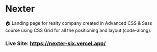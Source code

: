 # Nexter

🏠 Landing page for realty company created in Advanced CSS & Sass course using CSS Grid for all the positioning and layout (code-along).

### Live Site: https://nexter-six.vercel.app/